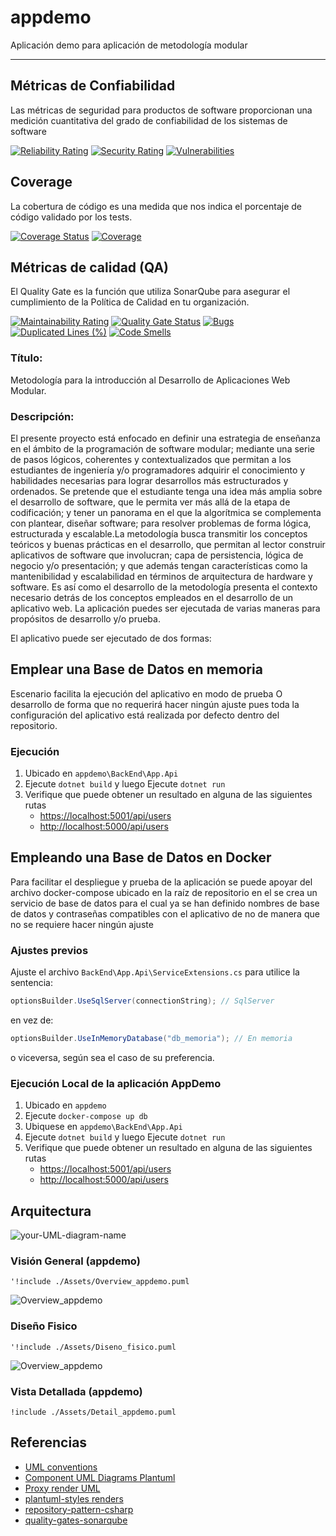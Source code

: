 # appdemo

Aplicación demo para aplicación de metodología modular
___

## Métricas de Confiabilidad

Las métricas de seguridad para productos de software proporcionan una medición cuantitativa del grado de confiabilidad de los sistemas de software

[![Reliability Rating](https://sonarcloud.io/api/project_badges/measure?project=wkrea_appdemo&metric=reliability_rating)](https://sonarcloud.io/dashboard?id=wkrea_appdemo) [![Security Rating](https://sonarcloud.io/api/project_badges/measure?project=wkrea_appdemo&metric=security_rating)](https://sonarcloud.io/dashboard?id=wkrea_appdemo) [![Vulnerabilities](https://sonarcloud.io/api/project_badges/measure?project=wkrea_appdemo&metric=vulnerabilities)](https://sonarcloud.io/dashboard?id=wkrea_appdemo)

## Coverage

La cobertura de código es una medida que nos indica el porcentaje de código validado por los tests.

[![Coverage Status](https://coveralls.io/repos/github/wkrea/appdemo/badge.svg?branch=main)](https://coveralls.io/github/wkrea/appdemo?branch=main) [![Coverage](https://sonarcloud.io/api/project_badges/measure?project=wkrea_appdemo&metric=coverage)](https://sonarcloud.io/dashboard?id=wkrea_appdemo)

## Métricas de calidad (QA)

El Quality Gate es la función que utiliza SonarQube para asegurar el cumplimiento de la Política de Calidad en tu organización.

[![Maintainability Rating](https://sonarcloud.io/api/project_badges/measure?project=wkrea_appdemo&metric=sqale_rating)](https://sonarcloud.io/dashboard?id=wkrea_appdemo) [![Quality Gate Status](https://sonarcloud.io/api/project_badges/measure?project=wkrea_appdemo&metric=alert_status)](https://sonarcloud.io/dashboard?id=wkrea_appdemo) [![Bugs](https://sonarcloud.io/api/project_badges/measure?project=wkrea_appdemo&metric=bugs)](https://sonarcloud.io/dashboard?id=wkrea_appdemo) [![Duplicated Lines (%)](https://sonarcloud.io/api/project_badges/measure?project=wkrea_appdemo&metric=duplicated_lines_density)](https://sonarcloud.io/dashboard?id=wkrea_appdemo) [![Code Smells](https://sonarcloud.io/api/project_badges/measure?project=wkrea_appdemo&metric=code_smells)](https://sonarcloud.io/dashboard?id=wkrea_appdemo)

### Título:
Metodología para la introducción al Desarrollo de Aplicaciones Web Modular.

### Descripción:
El presente proyecto está enfocado en definir una estrategia de enseñanza en el ámbito de la programación de software modular; mediante una serie de pasos lógicos, coherentes y contextualizados que permitan a los estudiantes de ingeniería y/o programadores adquirir el conocimiento y habilidades necesarias para lograr desarrollos más estructurados y ordenados. Se pretende que el estudiante tenga una idea más amplia sobre el desarrollo de software, que le permita ver más allá de la etapa de codificación; y tener un panorama en el que la algorítmica se complementa con plantear, diseñar software; para resolver problemas de forma lógica, estructurada y escalable.La metodología busca transmitir los conceptos teóricos y buenas prácticas en el desarrollo, que permitan al lector construir aplicativos de software que involucran; capa de persistencia, lógica de negocio y/o presentación; y que además tengan características como la mantenibilidad y escalabilidad en términos de arquitectura de hardware y software. Es así como el desarrollo de la metodología presenta el contexto necesario detrás de los conceptos empleados en el desarrollo de un aplicativo web.
La aplicación puedes ser ejecutada de varias maneras para propósitos de desarrollo y/o prueba.

El aplicativo puede ser ejecutado de dos formas:

## Emplear una Base de Datos en memoria

Escenario facilita la ejecución del aplicativo en modo de prueba O desarrollo de forma que no requerirá hacer ningún ajuste pues toda la configuración del aplicativo está realizada por defecto dentro del repositorio.

### Ejecución

1. Ubicado en `appdemo\BackEnd\App.Api`
2. Ejecute `dotnet build` y luego Ejecute `dotnet run`
3. Verifique que puede obtener un resultado en alguna de las siguientes rutas
     * [https://localhost:5001/api/users](https://localhost:5001/api/users)
     * [http://localhost:5000/api/users](http://localhost:5000/api/users)

## Empleando una Base de Datos en Docker

Para facilitar el despliegue y prueba de la aplicación se puede apoyar del archivo docker-compose ubicado en la raíz de repositorio en el se crea un servicio de base de datos para el cual ya se han definido nombres de base de datos y contraseñas compatibles con el aplicativo de no de manera que no se requiere hacer ningún ajuste

### Ajustes previos

Ajuste el archivo `BackEnd\App.Api\ServiceExtensions.cs`
para utilice la sentencia:

```C#
optionsBuilder.UseSqlServer(connectionString); // SqlServer
```

en vez de:

```C#
optionsBuilder.UseInMemoryDatabase("db_memoria"); // En memoria
```

o viceversa, según sea el caso de su preferencia.

### Ejecución Local de la aplicación AppDemo

1. Ubicado en `appdemo`
2. Ejecute `docker-compose up db`
3. Ubiquese en `appdemo\BackEnd\App.Api`
4. Ejecute `dotnet build` y luego Ejecute `dotnet run`
5. Verifique que puede obtener un resultado en alguna de las siguientes rutas
   * [https://localhost:5001/api/users](https://localhost:5001/api/users)
   * [http://localhost:5000/api/users](http://localhost:5000/api/users)

## Arquitectura

![your-UML-diagram-name](http://www.plantuml.com/plantuml/proxy?cache=no&src=https://raw.githubusercontent.com/jonashackt/plantuml-markdown/master/example-uml.iuml)

### Visión General (appdemo)

```plantuml
'!include ./Assets/Overview_appdemo.puml
```

![Overview_appdemo](http://www.plantuml.com/plantuml/proxy?cache=no&src=https://raw.githubusercontent.com/wkrea/appdemo/main/Assets/Overview_appdemo.puml)

### Diseño Fisico

```plantuml
'!include ./Assets/Diseno_fisico.puml
```

![Overview_appdemo](http://www.plantuml.com/plantuml/proxy?cache=no&src=https://raw.githubusercontent.com/wkrea/appdemo/main/Assets/Diseno_fisico.puml)

### Vista Detallada (appdemo)

```plantuml
!include ./Assets/Detail_appdemo.puml
```

<!-- 
<iframe width="100%" height="500" src=http://www.plantuml.com/plantuml/proxy?cache=no&src=https://raw.githubusercontent.com/wkrea/appdemo/main/Assets/Detail_appdemo.puml>
![Detail_appdemo](http://www.plantuml.com/plantuml/proxy?cache=no&src=https://raw.githubusercontent.com/wkrea/appdemo/main/Assets/Detail_appdemo.puml)
</iframe> -->

## Referencias

* [UML conventions](https://crashedmind.github.io/PlantUMLHitchhikersGuide/PlantUMLSpriteLibraries/plantuml_sprites.html)
* [Component UML Diagrams Plantuml](https://real-world-plantuml.com/umls/4860331021041664)
* [Proxy render UML](https://github.com/jonashackt/plantuml-markdown#2-integrate-plantuml-render-engine-with-github-markdown)
* [plantuml-styles renders](https://github.com/wkrea/plantuml-styles)
* [repository-pattern-csharp](https://codewithshadman.com/repository-pattern-csharp/)
* [quality-gates-sonarqube](http://oscarmoreno.com/quality-gates-sonarqube/)
